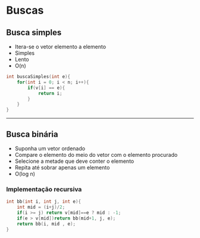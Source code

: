 # Buscas

## Busca simples

* Itera-se o vetor elemento a elemento
* Simples
* Lento
* O(n)

```c++
int buscaSimples(int e){
    for(int i = 0; i < n; i++){
        if(v[i] == e){
            return i;
        }
    }
}
```

---

## Busca binária

* Suponha um vetor ordenado
* Compare o elemento do meio do vetor com o elemento procurado
* Selecione a metade que deve conter o elemento
* Repita até sobrar apenas um elemento
* O(log n)

### Implementação recursiva
```c++
int bb(int i, int j, int e){
    int mid = (i+j)/2;
    if(i >= j) return v[mid]==e ? mid : -1;
    if(e > v[mid])return bb(mid+1, j, e);
    return bb(i, mid , e);
}
```